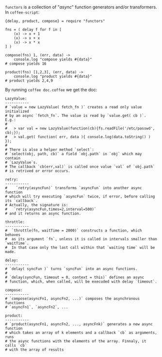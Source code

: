 `functors` is a collection of "_async_" function generators and/or transformers.
In `coffee-script`:

    {delay, product, compose} = require "functors"

    fns = ( delay f for f in [
        (x) -> x + 1
        (x) -> x + x
        (x) -> x * x
    ] )

    compose(fns) 1, (err, data) ->
        console.log "compose yields #{data}"
    # compose yields 16

    product(fns) [1,2,3], (err, data) ->
        console.log "product yields #{data}"
    # product yields 2,4,9

By running `coffee doc.coffee` we get the doc:

    LazyValue:
    -----------
    # `value = new LazyValue( fetch_fn )` creates a read only value initialized
    # by an async `fetch_fn`. The value is read by `value.get( cb )`.  E.g.:
    #
    #   > var val = new LazyValue(function(cb){fs.readFile('/etc/passwd', cb);});
    #   > val.get( function( err, data ){ console.log(data.toString() ) });
    #
    # There is also a helper method `select`:
    # `select(obj, path, cb)` a field `obj.path` in `obj` which may contain
    # `LazyValue`s.
    # The callback `cb(err,val)` is called once value `val` of `obj.path`
    # is retrived or error occurs.

    retry:
    -----------
    #    `retry(asyncFun)` transforms `asyncFun` into another async function
    # which will try executing `asyncFun` twice, if error, before calling its `callback`.
    # Actually, the signature is:
    #   `retry(asyncFun,times=2,interval=500)`
    # and it returns an async function.

    throttle:
    -----------
    #  `throttle(fn, waitTime = 2000)` constructs a function, which behaves
    #  as its argument `fn`, unless it is called in intervals smaller than `waitTime`.
    #  In that case only the last call within that `waiting time` will be made.

    delay:
    -----------
    # `delay( syncFun )` turns `syncFun` into an async functions.
    #
    # `delay(syncFun, timeout = 0, context = this)` defines an async
    # function, which, when called, will be execuded with delay `timeout`.

    compose:
    -----------
    # `compose(asyncFn1, asyncFn2, ...)` composes the asynchronous functions
    # `asyncFn1`, `asyncFn2`, ...

    product:
    -----------
    # `product(asyncFn1, asyncFn2, ..., asyncFnk)` generates a new async function
    # which takes an array of k elements and a callback `cb` as arguments, runs
    # the async functions with the elements of the array. Finnaly, it calls `cb`
    # with the array of results
